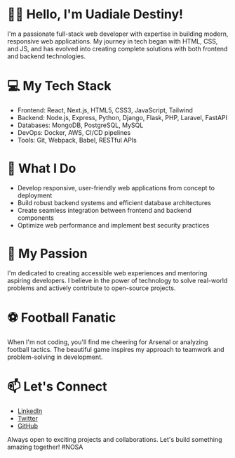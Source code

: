 <h1>👋🏿 Hello, I'm Uadiale Destiny!</h1>

<p>I'm a passionate full-stack web developer with expertise in building modern, responsive web applications. My journey in tech began with HTML, CSS, and JS, and has evolved into creating complete solutions with both frontend and backend technologies.</p>

<h1>💻 My Tech Stack</h1>

<ul>
  <li>Frontend: React, Next.js, HTML5, CSS3, JavaScript, Tailwind</li>
  <li>Backend: Node.js, Express, Python, Django, Flask, PHP, Laravel, FastAPI</li>
  <li>Databases: MongoDB, PostgreSQL, MySQL</li>
  <li>DevOps: Docker, AWS, CI/CD pipelines</li>
  <li>Tools: Git, Webpack, Babel, RESTful APIs</li>
</ul>

<h1>🚀 What I Do</h1>

<ul>
  <li>Develop responsive, user-friendly web applications from concept to deployment</li>
  <li>Build robust backend systems and efficient database architectures</li>
  <li>Create seamless integration between frontend and backend components</li>
  <li>Optimize web performance and implement best security practices</li>
</ul>

<h1>🌟 My Passion</h1>

<p>I'm dedicated to creating accessible web experiences and mentoring aspiring developers. I believe in the power of technology to solve real-world problems and actively contribute to open-source projects.</p>

<h1>⚽ Football Fanatic</h1>

<p>When I'm not coding, you'll find me cheering for Arsenal or analyzing football tactics. The beautiful game inspires my approach to teamwork and problem-solving in development.</p>

<h1>📫 Let's Connect</h1>

<ul>
  <li><a href="https://www.linkedin.com/in/destiny-uadiale-362a07292">LinkedIn</a></li>
  <li><a href="https://x.com/devnosa_">Twitter</a></li>
  <li><a href="https://github.com/Nosa47">GitHub</a></li>
</ul>

<p>Always open to exciting projects and collaborations. Let's build something amazing together! #NOSA</p>
